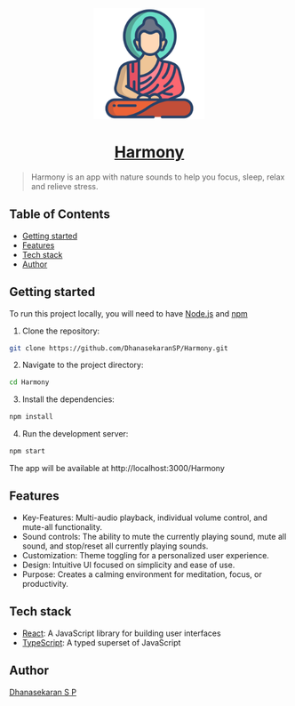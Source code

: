 <div align="center" id="top">
<a href="https://dhanasekaransp.github.io/Harmony/" target="_blank">
<img src='/public/buddha.png' width='200'/>
</a>
</div>

<div align="center">
<a href="https://dhanasekaransp.github.io/Harmony/" target="_blank">
  <h1>Harmony</h1>
</a>
</div>

> Harmony is an app with nature sounds to help you focus, sleep, relax and relieve stress.


## Table of Contents

- [Getting started](#getting-started)
- [Features](#features)
- [Tech stack](#tech-stack)
- [Author](#author)

## Getting started

To run this project locally, you will need to have [Node.js](https://nodejs.org/en/) and [npm](https://www.npmjs.com/)

1. Clone the repository:

```bash
git clone https://github.com/DhanasekaranSP/Harmony.git
```

2. Navigate to the project directory:

```bash
cd Harmony
```

3. Install the dependencies:

```bash
npm install
```

4. Run the development server:

```bash
npm start
```

The app will be available at http://localhost:3000/Harmony

## Features

- Key-Features: Multi-audio playback, individual volume control, and mute-all functionality.
- Sound controls: The ability to mute the currently playing sound, mute all sound, and stop/reset all currently playing sounds.
- Customization: Theme toggling for a personalized user experience.
- Design: Intuitive UI focused on simplicity and ease of use.
- Purpose: Creates a calming environment for meditation, focus, or productivity.

## Tech stack

- [React](https://reactjs.org/): A JavaScript library for building user interfaces
- [TypeScript](https://www.typescriptlang.org/): A typed superset of JavaScript


## Author

[Dhanasekaran S P](https://www.instagram.com/dhanasekaran_prabakaran)
